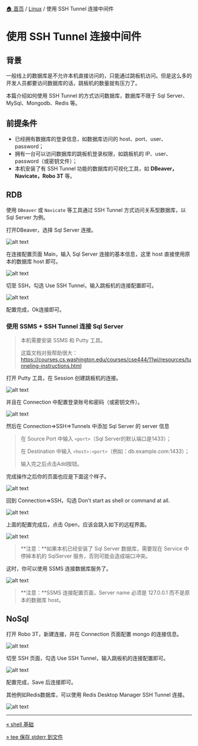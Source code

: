 [🏠 首页](../_index.md) / [Linux](_index.md) / 使用 SSH Tunnel 连接中间件

# 使用 SSH Tunnel 连接中间件

## 背景

一般线上的数据库是不允许本机直接访问的，只能通过跳板机访问。但是这么多的开发人员都要访问数据库的话，跳板机的数量就有压力了。

本篇介绍如何使用 SSH Tunnel 的方式访问数据库，数据库不限于 Sql Server、MySql、Mongodb、Redis 等。

## 前提条件

- 已经拥有数据库的登录信息，如数据库访问的 host、port、user、password；
- 拥有一台可以访问数据库的跳板机登录权限，如跳板机的 IP、user、password（或密钥文件）；
- 本机安装了有 SSH Tunnel 功能的数据库的可视化工具，如 **DBeaver，Navicate，Robo 3T** 等。

## RDB

使用 `DBeaver` 或 `Navicate` 等工具通过 SSH Tunnel 方式访问关系型数据库，以 Sql Server 为例。

打开DBeaver，选择 Sql Server 连接。

![alt text](https://images.poneding.com/2025/03/202503111824223.png)

在连接配置页面 Main，输入 Sql Server 连接的基本信息，这里 host 直接使用原本的数据库 host 即可。

![alt text](https://images.poneding.com/2025/03/202503111824544.png)

切至 SSH，勾选 Use SSH Tunnel，输入跳板机的连接配置即可。

![alt text](https://images.poneding.com/2025/03/202503111824640.png)

配置完成，Ok连接即可。

### 使用 SSMS + SSH Tunnel 连接 Sql Server

> 本机需要安装 SSMS 和 Putty 工具。
>
> 这篇文档对我帮助很大：<https://courses.cs.washington.edu/courses/cse444/11wi/resources/tunneling-instructions.html>

打开 Putty 工具，在 Session 创建跳板机的连接。

![alt text](https://images.poneding.com/2025/03/202503111824507.png)

并且在 Connection 中配置登录账号和密码（或密钥文件）。

![alt text](https://images.poneding.com/2025/03/202503111823380.png)

然后在 Connection=>SSH=>Tunnels 中添加 Sql Server 的 server 信息

> 在 Source Port 中输入 `<port>`（Sql Server的默认端口是1433）；
>
> 在 Destination 中输入 `<host>:<port>`（例如：db.example.com:1433）；
>
> 输入完之后点击Add按钮。

完成操作之后你的页面也应是下面这个样子。

![alt text](https://images.poneding.com/2025/03/202503111823070.png)

回到 Connection=>SSH，勾选 Don’t start as shell or command at all.

![alt text](https://images.poneding.com/2025/03/202503111823877.png)

上面的配置完成后，点击 Open，应该会跳入如下的远程界面。

![alt text](https://images.poneding.com/2025/03/202503111823658.png)

> **注意：**如果本机已经安装了 Sql Server 数据库，需要现在 Service 中停掉本机的 SqlServer 服务，否则可能会造成端口冲突。

这时，你可以使用 SSMS 连接数据库服务了。

![alt text](https://images.poneding.com/2025/03/202503111824887.png)

> **注意：**SSMS 连接配置页面，Server name 必须是 127.0.0.1 而不是原本的数据库 host。

## NoSql

打开 Robo 3T，新建连接，并在 Connection 页面配置 mongo 的连接信息。

![alt text](https://images.poneding.com/2025/03/202503111823989.png)

切至 SSH 页面，勾选 Use SSH Tunnel，输入跳板机的连接配置即可。

![alt text](https://images.poneding.com/2025/03/202503111824810.png)

配置完成，Save 后连接即可。

其他例如Redis数据库，可以使用 Redis Desktop Manager SSH Tunnel 连接。

![alt text](https://images.poneding.com/2025/03/202503111824720.png)

---
[« shell 基础](shell.md)

[» tee 保存 stderr 到文件](tee-keep-stderr.md)
